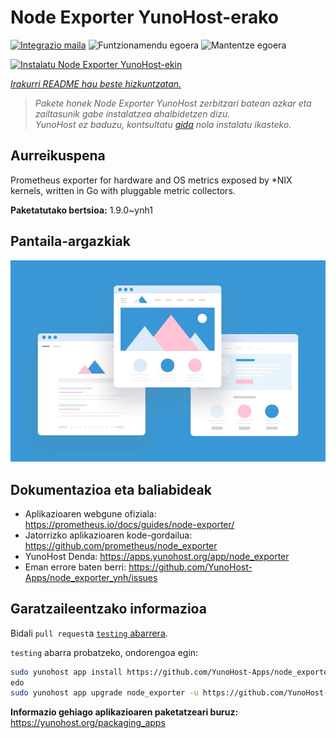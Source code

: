 <!--
Ohart ongi: README hau automatikoki sortu da <https://github.com/YunoHost/apps/tree/master/tools/readme_generator>ri esker
EZ editatu eskuz.
-->

# Node Exporter YunoHost-erako

[![Integrazio maila](https://apps.yunohost.org/badge/integration/node_exporter)](https://ci-apps.yunohost.org/ci/apps/node_exporter/)
![Funtzionamendu egoera](https://apps.yunohost.org/badge/state/node_exporter)
![Mantentze egoera](https://apps.yunohost.org/badge/maintained/node_exporter)

[![Instalatu Node Exporter YunoHost-ekin](https://install-app.yunohost.org/install-with-yunohost.svg)](https://install-app.yunohost.org/?app=node_exporter)

*[Irakurri README hau beste hizkuntzatan.](./ALL_README.md)*

> *Pakete honek Node Exporter YunoHost zerbitzari batean azkar eta zailtasunik gabe instalatzea ahalbidetzen dizu.*  
> *YunoHost ez baduzu, kontsultatu [gida](https://yunohost.org/install) nola instalatu ikasteko.*

## Aurreikuspena

Prometheus exporter for hardware and OS metrics exposed by *NIX kernels, written in Go with pluggable metric collectors.


**Paketatutako bertsioa:** 1.9.0~ynh1

## Pantaila-argazkiak

![Node Exporter(r)en pantaila-argazkia](./doc/screenshots/example.jpg)

## Dokumentazioa eta baliabideak

- Aplikazioaren webgune ofiziala: <https://prometheus.io/docs/guides/node-exporter/>
- Jatorrizko aplikazioaren kode-gordailua: <https://github.com/prometheus/node_exporter>
- YunoHost Denda: <https://apps.yunohost.org/app/node_exporter>
- Eman errore baten berri: <https://github.com/YunoHost-Apps/node_exporter_ynh/issues>

## Garatzaileentzako informazioa

Bidali `pull request`a [`testing` abarrera](https://github.com/YunoHost-Apps/node_exporter_ynh/tree/testing).

`testing` abarra probatzeko, ondorengoa egin:

```bash
sudo yunohost app install https://github.com/YunoHost-Apps/node_exporter_ynh/tree/testing --debug
edo
sudo yunohost app upgrade node_exporter -u https://github.com/YunoHost-Apps/node_exporter_ynh/tree/testing --debug
```

**Informazio gehiago aplikazioaren paketatzeari buruz:** <https://yunohost.org/packaging_apps>
